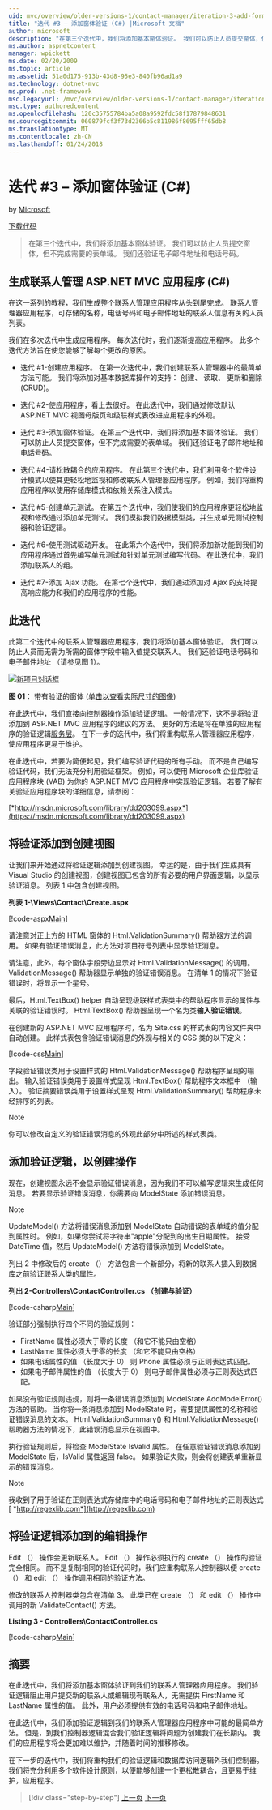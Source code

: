 ```yaml
---
uid: mvc/overview/older-versions-1/contact-manager/iteration-3-add-form-validation-cs
title: "迭代 #3 – 添加窗体验证 (C#) |Microsoft 文档"
author: microsoft
description: "在第三个迭代中，我们将添加基本窗体验证。 我们可以防止人员提交窗体，但不完成需要的表单域。 我们还验证 emai..."
ms.author: aspnetcontent
manager: wpickett
ms.date: 02/20/2009
ms.topic: article
ms.assetid: 51a0d175-913b-43d8-95e3-840fb96ad1a9
ms.technology: dotnet-mvc
ms.prod: .net-framework
msc.legacyurl: /mvc/overview/older-versions-1/contact-manager/iteration-3-add-form-validation-cs
msc.type: authoredcontent
ms.openlocfilehash: 120c35755784ba5a08a9592fdc58f17879848631
ms.sourcegitcommit: 060879fcf3f73d2366b5c811986f8695fff65db8
ms.translationtype: MT
ms.contentlocale: zh-CN
ms.lasthandoff: 01/24/2018
---
```

<a name="iteration-3--add-form-validation-c"></a>迭代 #3 – 添加窗体验证 (C#)
====================
by [Microsoft](https://github.com/microsoft)

[下载代码](iteration-3-add-form-validation-cs/_static/contactmanager_3_cs1.zip)

> 在第三个迭代中，我们将添加基本窗体验证。 我们可以防止人员提交窗体，但不完成需要的表单域。 我们还验证电子邮件地址和电话号码。


## <a name="building-a-contact-management-aspnet-mvc-application-c"></a>生成联系人管理 ASP.NET MVC 应用程序 (C#)
  

在这一系列的教程，我们生成整个联系人管理应用程序从头到尾完成。 联系人管理器应用程序，可存储的名称，电话号码和电子邮件地址的联系人信息有关的人员列表。

我们在多次迭代中生成应用程序。 每次迭代时，我们逐渐提高应用程序。 此多个迭代方法旨在使您能够了解每个更改的原因。

- 迭代 #1-创建应用程序。 在第一次迭代中，我们创建联系人管理器中的最简单方法可能。 我们将添加对基本数据库操作的支持： 创建、 读取、 更新和删除 (CRUD)。

- 迭代 #2-使应用程序，看上去很好。 在此迭代中，我们通过修改默认 ASP.NET MVC 视图母版页和级联样式表改进应用程序的外观。

- 迭代 #3-添加窗体验证。 在第三个迭代中，我们将添加基本窗体验证。 我们可以防止人员提交窗体，但不完成需要的表单域。 我们还验证电子邮件地址和电话号码。

- 迭代 #4-请松散耦合的应用程序。 在此第三个迭代中，我们利用多个软件设计模式以使其更轻松地监视和修改联系人管理器应用程序。 例如，我们将重构应用程序以使用存储库模式和依赖关系注入模式。

- 迭代 #5-创建单元测试。 在第五个迭代中，我们使我们的应用程序更轻松地监视和修改通过添加单元测试。 我们模拟我们数据模型类，并生成单元测试控制器和验证逻辑。

- 迭代 #6-使用测试驱动开发。 在此第六个迭代中，我们将添加新功能到我们的应用程序通过首先编写单元测试和针对单元测试编写代码。 在此迭代中，我们添加联系人的组。

- 迭代 #7-添加 Ajax 功能。 在第七个迭代中，我们通过添加对 Ajax 的支持提高响应能力和我们的应用程序的性能。


## <a name="this-iteration"></a>此迭代

此第二个迭代中的联系人管理器应用程序，我们将添加基本窗体验证。 我们可以防止人员而无需为所需的窗体字段中输入值提交联系人。 我们还验证电话号码和电子邮件地址 （请参见图 1）。


[![新项目对话框](iteration-3-add-form-validation-cs/_static/image1.jpg)](iteration-3-add-form-validation-cs/_static/image1.png)

**图 01**： 带有验证的窗体 ([单击以查看实际尺寸的图像](iteration-3-add-form-validation-cs/_static/image2.png))


在此迭代中，我们直接向控制器操作添加验证逻辑。 一般情况下，这不是将验证添加到 ASP.NET MVC 应用程序的建议的方法。 更好的方法是将在单独的应用程序的验证逻辑[服务层](http://martinfowler.com/eaaCatalog/serviceLayer.html)。 在下一步的迭代中，我们将重构联系人管理器应用程序，使应用程序更易于维护。

在此迭代中，若要为简便起见，我们编写验证代码的所有手动。 而不是自己编写验证代码，我们无法充分利用验证框架。 例如，可以使用 Microsoft 企业库验证应用程序块 (VAB) 为你的 ASP.NET MVC 应用程序中实现验证逻辑。 若要了解有关验证应用程序块的详细信息，请参阅：

[*http://msdn.microsoft.com/library/dd203099.aspx*](https://msdn.microsoft.com/library/dd203099.aspx)

## <a name="adding-validation-to-the-create-view"></a>将验证添加到创建视图

让我们来开始通过将验证逻辑添加到创建视图。 幸运的是，由于我们生成具有 Visual Studio 的创建视图，创建视图已包含的所有必要的用户界面逻辑，以显示验证消息。 列表 1 中包含创建视图。

**列表 1-\Views\Contact\Create.aspx**

[!code-aspx[Main](iteration-3-add-form-validation-cs/samples/sample1.aspx)]

请注意对正上方的 HTML 窗体的 Html.ValidationSummary() 帮助器方法的调用。 如果有验证错误消息，此方法对项目符号列表中显示验证消息。

请注意，此外，每个窗体字段旁边显示对 Html.ValidationMessage() 的调用。 ValidationMessage() 帮助器显示单独的验证错误消息。 在清单 1 的情况下验证错误时，将显示一个星号。

最后，Html.TextBox() helper 自动呈现级联样式表类中的帮助程序显示的属性与关联的验证错误时。 Html.TextBox() 帮助器呈现一个名为类**输入验证错误**。

在创建新的 ASP.NET MVC 应用程序时，名为 Site.css 的样式表的内容文件夹中自动创建。 此样式表包含验证错误消息的外观与相关的 CSS 类的以下定义：

[!code-css[Main](iteration-3-add-form-validation-cs/samples/sample2.css)]

字段验证错误类用于设置样式的 Html.ValidationMessage() 帮助程序呈现的输出。 输入验证错误类用于设置样式呈现 Html.TextBox() 帮助程序文本框中 （输入）。 验证摘要错误类用于设置样式呈现 Html.ValidationSummary() 帮助程序未经排序的列表。

> [!NOTE] 
> 
> 你可以修改自定义的验证错误消息的外观此部分中所述的样式表类。


## <a name="adding-validation-logic-to-the-create-action"></a>添加验证逻辑，以创建操作

现在，创建视图永远不会显示验证错误消息，因为我们不可以编写逻辑来生成任何消息。 若要显示验证错误消息，你需要向 ModelState 添加错误消息。

> [!NOTE] 
> 
> UpdateModel() 方法将错误消息添加到 ModelState 自动错误的表单域的值分配到属性时。 例如，如果你尝试将字符串"apple"分配到的出生日期属性。 接受 DateTime 值，然后 UpdateModel() 方法将错误添加到 ModelState。


列出 2 中修改后的 create （） 方法包含一个新部分，将新的联系人插入到数据库之前验证联系人类的属性。

**列出 2-Controllers\ContactController.cs （创建与验证）**

[!code-csharp[Main](iteration-3-add-form-validation-cs/samples/sample3.cs)]

验证部分强制执行四个不同的验证规则：

- FirstName 属性必须大于零的长度 （和它不能只由空格）
- LastName 属性必须大于零的长度 （和它不能只由空格）
- 如果电话属性的值 （长度大于 0） 则 Phone 属性必须与正则表达式匹配。
- 如果电子邮件属性的值 （长度大于 0） 则电子邮件属性必须与正则表达式匹配。

如果没有验证规则违规，则将一条错误消息添加到 ModelState AddModelError() 方法的帮助。 当你将一条消息添加到 ModelState 时，需要提供属性的名称和验证错误消息的文本。 Html.ValidationSummary() 和 Html.ValidationMessage() 帮助器方法的情况下，此错误消息显示在视图中。

执行验证规则后，将检查 ModelState IsValid 属性。 在任意验证错误消息添加到 ModelState 后，IsValid 属性返回 false。 如果验证失败，则会将创建表单重新显示的错误消息。

> [!NOTE] 
> 
> 我收到了用于验证在正则表达式存储库中的电话号码和电子邮件地址的正则表达式[ *http://regexlib.com*](http://regexlib.com)


## <a name="adding-validation-logic-to-the-edit-action"></a>将验证逻辑添加到的编辑操作

Edit （） 操作会更新联系人。 Edit （） 操作必须执行的 create （） 操作的验证完全相同。 而不是复制相同的验证代码时，我们应重构联系人控制器以便 create （） 和 edit （） 操作调用相同的验证方法。

修改的联系人控制器类包含在清单 3。 此类已在 create （） 和 edit （） 操作中调用的新 ValidateContact() 方法。

**Listing 3 - Controllers\ContactController.cs**

[!code-csharp[Main](iteration-3-add-form-validation-cs/samples/sample4.cs)]

## <a name="summary"></a>摘要

在此迭代中，我们将添加基本窗体验证到我们的联系人管理器应用程序。 我们验证逻辑阻止用户提交新的联系人或编辑现有联系人，无需提供 FirstName 和 LastName 属性的值。 此外，用户必须提供有效的电话号码和电子邮件地址。

在此迭代中，我们添加验证逻辑到我们的联系人管理器应用程序中可能的最简单方法。 但是，到我们控制器逻辑混合我们验证逻辑将问题为创建我们在长期内。 我们的应用程序将会更加难以维护，并随着时间的推移修改。

在下一步的迭代中，我们将重构我们的验证逻辑和数据库访问逻辑外我们控制器。 我们将充分利用多个软件设计原则，以便能够创建一个更松散耦合，且更易于维护，应用程序。

>[!div class="step-by-step"]
[上一页](iteration-2-make-the-application-look-nice-cs.md)
[下一页](iteration-4-make-the-application-loosely-coupled-cs.md)
